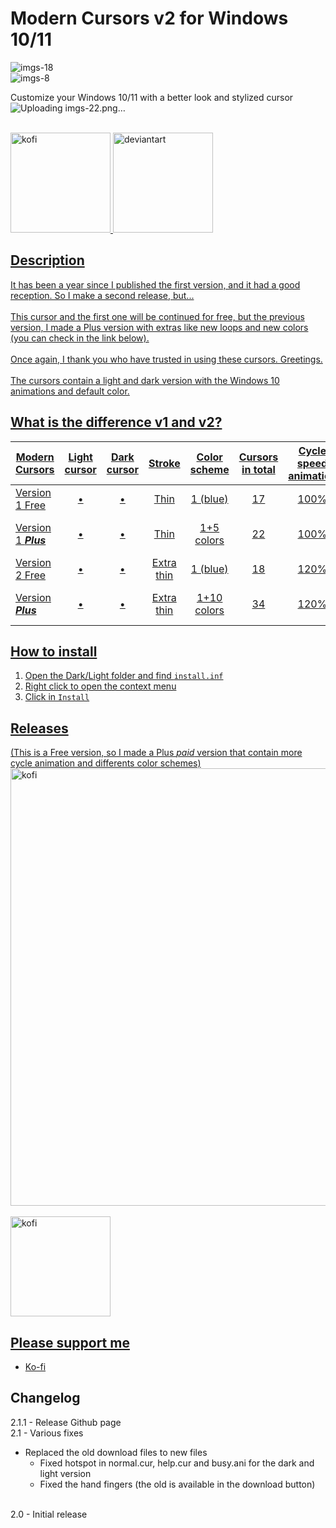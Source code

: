 # Modern Cursors v2 for Windows 10/11
![imgs-18](https://github.com/user-attachments/assets/40a5049d-ac69-4954-a28d-a0413e35fa8b)</br>
![imgs-8](https://github.com/user-attachments/assets/4fd4669d-7333-4ef9-803f-fa0b8b0c157b)

Customize your Windows 10/11 with a better look and stylized cursor</br>![Uploading imgs-22.png…]()

</br>
<a href="https://ko-fi.com/s/370ecbb445"><img src="https://github.com/user-attachments/assets/91943d41-619b-4801-91b1-cd8b7efcd291" alt="kofi" width="160"/>
<a href="https://www.deviantart.com/va5hone/art/Free-Modern-Cursors-v2-Light-and-Dark-958665741"><img src="https://github.com/user-attachments/assets/9d65ba59-cdcb-4b55-a3d5-86452e0536eb" alt="deviantart" width="160"/>

## Description
It has been a year since I published the first version, and it had a good reception. So I make a second release, but...</br>
</br>
This cursor and the first one will be continued for free, but the previous version, I made a Plus version with extras like new loops and new colors (you can check in the link below).</br>
</br>
Once again, I thank you who have trusted in using these cursors. Greetings.</br>
</br>
The cursors contain a light and dark version with the Windows 10 animations and default color.</br>

## What is the difference v1 and v2?
| Modern Cursors       | Light cursor | Dark cursor |   Stroke   | Color scheme | Cursors in total | Cycle speed animation |  Busy animation  | Working animation |
| -------------------- | :----------: | :---------: | :--------: | :----------: | :--------------: | :-------------------: | :--------------: | :---------------: |
| Version 1 Free       |      •       |      •      |    Thin    |   1 (blue)   |        17        |         100%          |        1         |         1         |
| Version 1 _**Plus**_ |      •       |      •      |    Thin    |  1+5 colors  |        22        |         100%          | 2 per each color | 3 per each color  |
| Version 2 Free       |      •       |      •      | Extra thin |   1 (blue)   |        18        |         120%          |        1         |         1         |
| Version _**Plus**_   |      •       |      •      | Extra thin | 1+10 colors  |        34        |         120%          | 6 per each color | 7 per each color  |

## How to install
1. Open the Dark/Light folder and find `install.inf`
2. Right click to open the context menu
3. Click in `Install`

## Releases
(This is a Free version, so I made a Plus _paid_ version that contain more cycle animation and differents color schemes)</br>
<a href="https://ko-fi.com/s/6ef82b93af"><img src="https://github.com/user-attachments/assets/f99423e7-5b06-46f5-9835-c2ad5de7d332" alt="kofi" width="700"/></br>
</br>
<a href="https://ko-fi.com/s/6ef82b93af"><img src="https://github.com/user-attachments/assets/91943d41-619b-4801-91b1-cd8b7efcd291" alt="kofi" width="160"/>

## Please support me
- [Ko-fi](https://ko-fi.com/va5h_one)

## Changelog
2.1.1 - Release Github page</br>
2.1 - Various fixes
- Replaced the old download files to new files
  - Fixed hotspot in normal.cur, help.cur and busy.ani for the dark and light version
  - Fixed the hand fingers (the old is available in the download button)
  </br>
2.0 - Initial release
